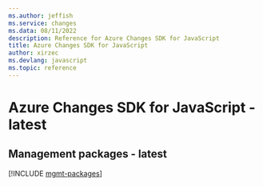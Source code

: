 ```yaml
---
ms.author: jeffish
ms.service: changes
ms.data: 08/11/2022
description: Reference for Azure Changes SDK for JavaScript
title: Azure Changes SDK for JavaScript
author: xirzec
ms.devlang: javascript
ms.topic: reference
---
```

# Azure Changes SDK for JavaScript - latest

## Management packages - latest
[!INCLUDE [mgmt-packages](changes-mgmt-index.md)]